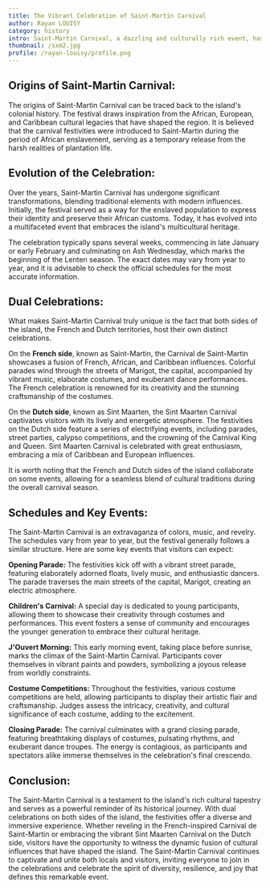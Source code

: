 ```yaml
---
title: The Vibrant Celebration of Saint-Martin Carnival
author: Rayan LOUISY
category: history
intro: Saint-Martin Carnival, a dazzling and culturally rich event, has become an integral part of the island's identity. This vibrant celebration, deeply rooted in history, showcases the fusion of diverse cultural influences. With its captivating origins, evolving traditions, and unique dual celebrations on both sides of the island, the Saint-Martin Carnival offers an immersive experience that enchants both locals and visitors alike.
thumbnail: /sxm2.jpg
profile: /rayan-louisy/profile.png
---
```


## Origins of Saint-Martin Carnival:

The origins of Saint-Martin Carnival can be traced back to the island's colonial history. The festival draws inspiration from the African, European, and Caribbean cultural legacies that have shaped the region. It is believed that the carnival festivities were introduced to Saint-Martin during the period of African enslavement, serving as a temporary release from the harsh realities of plantation life.

## Evolution of the Celebration:

Over the years, Saint-Martin Carnival has undergone significant transformations, blending traditional elements with modern influences. Initially, the festival served as a way for the enslaved population to express their identity and preserve their African customs. Today, it has evolved into a multifaceted event that embraces the island's multicultural heritage.

The celebration typically spans several weeks, commencing in late January or early February and culminating on Ash Wednesday, which marks the beginning of the Lenten season. The exact dates may vary from year to year, and it is advisable to check the official schedules for the most accurate information.

## Dual Celebrations:

What makes Saint-Martin Carnival truly unique is the fact that both sides of the island, the French and Dutch territories, host their own distinct celebrations.

On the **French side**, known as Saint-Martin, the Carnival de Saint-Martin showcases a fusion of French, African, and Caribbean influences. Colorful parades wind through the streets of Marigot, the capital, accompanied by vibrant music, elaborate costumes, and exuberant dance performances. The French celebration is renowned for its creativity and the stunning craftsmanship of the costumes.

On the **Dutch side**, known as Sint Maarten, the Sint Maarten Carnival captivates visitors with its lively and energetic atmosphere. The festivities on the Dutch side feature a series of electrifying events, including parades, street parties, calypso competitions, and the crowning of the Carnival King and Queen. Sint Maarten Carnival is celebrated with great enthusiasm, embracing a mix of Caribbean and European influences.

It is worth noting that the French and Dutch sides of the island collaborate on some events, allowing for a seamless blend of cultural traditions during the overall carnival season.


## Schedules and Key Events:

The Saint-Martin Carnival is an extravaganza of colors, music, and revelry. The schedules vary from year to year, but the festival generally follows a similar structure. Here are some key events that visitors can expect:

**Opening Parade:** The festivities kick off with a vibrant street parade, featuring elaborately adorned floats, lively music, and enthusiastic dancers. The parade traverses the main streets of the capital, Marigot, creating an electric atmosphere.

**Children's Carnival:** A special day is dedicated to young participants, allowing them to showcase their creativity through costumes and performances. This event fosters a sense of community and encourages the younger generation to embrace their cultural heritage.

**J'Ouvert Morning:** This early morning event, taking place before sunrise, marks the climax of the Saint-Martin Carnival. Participants cover themselves in vibrant paints and powders, symbolizing a joyous release from worldly constraints.

**Costume Competitions:** Throughout the festivities, various costume competitions are held, allowing participants to display their artistic flair and craftsmanship. Judges assess the intricacy, creativity, and cultural significance of each costume, adding to the excitement.

**Closing Parade:** The carnival culminates with a grand closing parade, featuring breathtaking displays of costumes, pulsating rhythms, and exuberant dance troupes. The energy is contagious, as participants and spectators alike immerse themselves in the celebration's final crescendo.


## Conclusion:

The Saint-Martin Carnival is a testament to the island's rich cultural tapestry and serves as a powerful reminder of its historical journey. With dual celebrations on both sides of the island, the festivities offer a diverse and immersive experience. Whether reveling in the French-inspired Carnival de Saint-Martin or embracing the vibrant Sint Maarten Carnival on the Dutch side, visitors have the opportunity to witness the dynamic fusion of cultural influences that have shaped the island. The Saint-Martin Carnival continues to captivate and unite both locals and visitors, inviting everyone to join in the celebrations and celebrate the spirit of diversity, resilience, and joy that defines this remarkable event.
